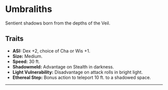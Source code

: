 # Umbraliths

Sentient shadows born from the depths of the Veil.

## Traits
- **ASI:** Dex +2, choice of Cha or Wis +1.
- **Size:** Medium.
- **Speed:** 30 ft.
- **Shadowmeld:** Advantage on Stealth in darkness.
- **Light Vulnerability:** Disadvantage on attack rolls in bright light.
- **Ethereal Step:** Bonus action to teleport 10 ft. to a shadowed space.

---
